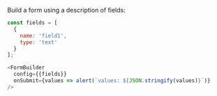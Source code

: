 
Build a form using a description of fields:

```js
const fields = [
  {
    name: 'field1',
    type: 'text'
  }
];

<FormBuilder
  config={{fields}}
  onSubmit={values => alert(`values: ${JSON.stringify(values)}`)}
/>
```
